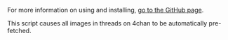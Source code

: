 For more information on using and installing, [go to the GitHub
page](http://macil.github.com/ChanImagePrefetcher/).

This script causes all images in threads on 4chan to be automatically
pre-fetched.
